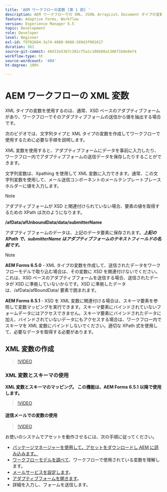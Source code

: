```yaml
---
title: 'AEM ワークフローの変数 [第 1 部] '
description: AEM ワークフローでの XML、JSON、ArrayList、Document タイプの変数の使用
feature: Adaptive Forms, Workflow
version: Experience Manager 6.5
topic: Development
role: Developer
level: Beginner
exl-id: f9782684-3a74-4080-9680-589d3f901617
duration: 561
source-git-commit: 48433a5367c281cf5a1c106b08a1306f1b0e8ef4
workflow-type: ht
source-wordcount: '404'
ht-degree: 100%

---
```


# AEM ワークフローの XML 変数

XML タイプの変数を使用するのは、通常、XSD ベースのアダプティブフォームがあり、ワークフローでそのアダプティブフォームの送信から値を抽出する場合です。

次のビデオでは、文字列タイプと XML タイプの変数を作成してワークフローで使用するために必要な手順を説明します。

XML 変数を使用すると、アダプティブフォームにデータを事前に入力したり、ワークフロー内でアダプティブフォームの送信データを保存したりすることができます。

文字列変数は、Xpathing を使用して XML 変数に入力できます。通常、この文字列変数を使用して、メール送信コンポーネントのメールテンプレートプレースホルダーに値を入力します。

>[!NOTE]
>
>アダプティブフォームが XSD と関連付けられていない場合、要素の値を取得するための XPath は次のようになります。
>
>**/afData/afUnboundData/data/submitterName**

アダプティブフォームのデータは、上記のデータ要素に保存されます。**_上記の XPath で、submitterName はアダプティブフォームのテキストフィールドの名前です。_**

>[!NOTE]
>
>**AEM Forms 6.5.0** - XML タイプの変数を作成して、送信されたデータをワークフローモデルで取り込む場合は、その変数に XSD を関連付けないでください。これは、XSD ベースのアダプティブフォームを送信する場合、送信されたデータが XSD に準拠していないからです。XSD に準拠したデータは、/afData/afBoundData/ 要素で囲まれます。
>
>**AEM Forms 6.5.1** - XSD を XML 変数に関連付ける場合は、スキーマ要素を参照して変数マッピングを実行できます。スキーマ要素にバインドされていないフォームデータにはアクセスできません。スキーマ要素にバインドされたデータに加え、バインドされていないデータにもアクセスする場合は、ワークフロー内でスキーマを XML 変数にバインドしないでください。適切な XPath 式を使用して、必要なデータを取得する必要があります。

## XML 変数の作成

>[!VIDEO](https://video.tv.adobe.com/v/26440?quality=12&learn=on)

### XML 変数とスキーマの使用

**XML 変数とスキーマのマッピング。 この機能は、AEM Forms 6.5.1 以降で使用します。**

>[!VIDEO](https://video.tv.adobe.com/v/35348?quality=12&learn=on&captions=jpn)

#### 送信メールでの変数の使用

>[!VIDEO](https://video.tv.adobe.com/v/35349?quality=12&learn=on&captions=jpn)

お使いのシステムでアセットを動作させるには、次の手順に従ってください。

* [パッケージマネージャーを使用して、アセットをダウンロードし AEM に読み込みます。](assets/xmlandstringvariable.zip)
* [ワークフローモデルを調べて](http://localhost:4502/editor.html/conf/global/settings/workflow/models/vacationrequest.html)、ワークフローで使用されている変数を理解します。
* [メールサービスを設定します](https://helpx.adobe.com/jp/experience-manager/6-5/sites/administering/using/notification.html#ConfiguringtheMailService)。
* [アダプティブフォームを開きます](http://localhost:4502/content/dam/formsanddocuments/applicationfortimeoff/jcr:content?wcmmode=disabled)。
* 詳細を入力し、フォームを送信します。
